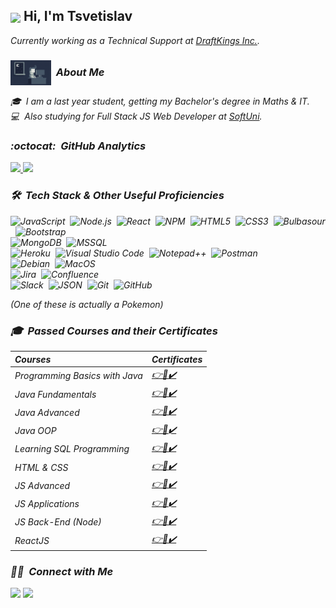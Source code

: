 ## <img src="https://media.giphy.com/media/hvRJCLFzcasrR4ia7z/giphy.gif" width="25px" align="center"> Hi, I'm Tsvetislav
<em>Currently working as a Technical Support at <a href="https://www.linkedin.com/company/draftkings-inc-/mycompany/">DraftKings Inc.</a>.

### <img alt="Night Coding" src="https://raw.githubusercontent.com/AVS1508/AVS1508/master/assets/Night-Coding.gif" width="65px" align="center"/> &nbsp;About Me
🎓 &nbsp;I am a last year student, getting my Bachelor's degree in Maths & IT. \
💻 &nbsp;Also studying for Full Stack JS Web Developer at <a href="https://softuni.bg/">SoftUni</a>.

### :octocat: &nbsp;GitHub Analytics

<p>
<a align="left" href="https://github.com/tsvetislavt99">
  <img height="160em" src="https://github-readme-stats-eight-theta.vercel.app/api?username=tsvetislavt99&show_icons=true&theme=react&include_all_commits=true&count_private=true "/>
  <img height="160em" src="https://github-readme-stats-eight-theta.vercel.app/api/top-langs/?username=tsvetislavt99&layout=compact&langs_count=8&hide=java,r&theme=react "/>
</a>
</p>

### 🛠 &nbsp;Tech Stack & Other Useful Proficiencies

![JavaScript](https://img.shields.io/badge/JavaScript-F7DF1E?style=flat&logo=javascript&logoColor=black)&nbsp;
![Node.js](https://img.shields.io/badge/Node.js-43853D?style=flat&logo=node.js&logoColor=white)&nbsp;
![React](https://img.shields.io/badge/React-61DAFB?style=flat&logo=react&logoColor=black)&nbsp;
![NPM](https://img.shields.io/badge/Npm-CB3837?style=flat&logo=npm&logoColor=white)&nbsp;
![HTML5](https://img.shields.io/badge/HTML5-E34F26?style=flat&logo=html5&logoColor=white)&nbsp;
![CSS3](https://img.shields.io/badge/CSS3-1572B6?&style=flat&logo=css3&logoColor=white)&nbsp;
![Bulbasour](https://img.shields.io/badge/Bulbasour-blue?style=flat&logo=Parse.ly&logoColor=aqua)&nbsp;
![Bootstrap](https://img.shields.io/badge/Bootstrap-563D7C?style=flat&logo=bootstrap&logoColor=white)&nbsp; \
![MongoDB](https://img.shields.io/badge/MongoDB-47A248?style=flat&logo=mongodb&logoColor=white)&nbsp;
![MSSQL](https://img.shields.io/badge/MSSQL-CC2927?style=flat&logo=microsoft-sql-server&logoColor=white)&nbsp; \
![Heroku](https://img.shields.io/badge/Heroku-430098?style=flat&logo=heroku&logoColor=white)&nbsp;
![Visual Studio Code](https://img.shields.io/badge/Visual%20Studio%20Code-007ACC?style=flat&logo=visual-studio-code&logoColor=white)&nbsp;
![Notepad++](https://img.shields.io/badge/Notepad%2B%2B-90E59A?style=flat&logo=notepad%2B%2B&logoColor=black)&nbsp;
![Postman](https://img.shields.io/badge/Postman-FF6C37?style=flat&logo=postman&logoColor=white)&nbsp; \
![Debian](https://img.shields.io/badge/Debian-FFFFFF?style=flat&logo=debian&logoColor=purple)&nbsp;
![MacOS](https://img.shields.io/badge/MacOS-000000?style=flat&logo=macos&logoColor=white)&nbsp; \
![Jira](https://img.shields.io/badge/Jira-145DA0?style=flat&logo=jira&logoColor=white)&nbsp; 
![Confluence](https://img.shields.io/badge/Confluence-145DA0?style=flat&logo=confluence&logoColor=white)&nbsp; \
![Slack](https://img.shields.io/badge/Slack-000000?style=flat&logo=slack&logoColor=white)&nbsp;
![JSON](https://img.shields.io/badge/JSON-000000?style=flat&logo=json&logoColor=white)&nbsp;
![Git](https://img.shields.io/badge/Git-F05032?style=flat&logo=git&logoColor=white)&nbsp;
![GitHub](https://img.shields.io/badge/GitHub-181717?style=flat&logo=github&logoColor=white)&nbsp;
  
(One of these is actually a Pokemon)




### 🎓 &nbsp;Passed Courses and their Certificates

|**Courses**|**Certificates**|
|:---|:---|
|Programming Basics with Java | <a href="https://softuni.bg/certificates/details/68720/5c2cf3a8"> 👉📜✔️</a> |
|Java Fundamentals | <a href="https://softuni.bg/certificates/details/74860/67435cf6"> 👉📜✔️</a> |
|Java Advanced | <a href="https://softuni.bg/certificates/details/80779/9911ab91"> 👉📜✔️</a> |
|Java OOP | <a href="https://softuni.bg/certificates/details/80624/aee3d7a8"> 👉📜✔️</a> |
|Learning SQL Programming | <a href="https://www.linkedin.com/learning/certificates/e783dbef8d438f639e7acbc5c9a99659bfdceff68a3200eab869ca184b59386e?trk=share_certificate"> 👉📜✔️</a> |
|HTML & CSS | <a href="https://softuni.bg/certificates/details/91336/cc9871c3"> 👉📜✔️</a> |
|JS Advanced | <a href="https://softuni.bg/certificates/details/83913/4dab6755"> 👉📜✔️</a> |
|JS Applications | <a href="https://softuni.bg/certificates/details/86845/b4345940"> 👉📜✔️</a> |
|JS Back-End (Node) | <a href="https://softuni.bg/certificates/details/117873/b7ac2813"> 👉📜✔️</a> |
|ReactJS |  <a href="https://softuni.bg/certificates/details/122748/e790ed9b"> 👉📜✔️</a> |



### 🤝🏻  &nbsp;Connect with Me

<a href="https://www.linkedin.com/in/tsvetislav-todorov-7ba0b11a4/"><img src="https://img.shields.io/badge/-Tsvetislav%20Todorov-0A66C2?style=flat&logo=linkedin&logoColor=white"/></a>
<a href="mailto:tsvetislavt99@gmail.com"><img src="https://img.shields.io/badge/-tsvetislavt99@gmail.com-EA4335?style=flat&logo=gmail&logoColor=white"/></a>
